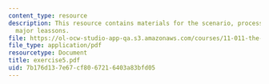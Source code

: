 ```yaml
---
content_type: resource
description: This resource contains materials for the scenario, process themes and
  major leassons.
file: https://ol-ocw-studio-app-qa.s3.amazonaws.com/courses/11-011-the-art-and-science-of-negotiation-spring-2006/7b176d137e67cf8067216403a83bfd05_exercise5.pdf
file_type: application/pdf
resourcetype: Document
title: exercise5.pdf
uid: 7b176d13-7e67-cf80-6721-6403a83bfd05
---
```

